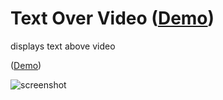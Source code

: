 # Text Over Video ([Demo](https://chrisjollydj.github.io/text-above-video))
displays text above video

([Demo](https://chrisjollydj.github.io/text-above-video))

![screenshot](https://repository-images.githubusercontent.com/230435074/5f930280-28d0-11ea-8ec4-cbcc049d14ff)
